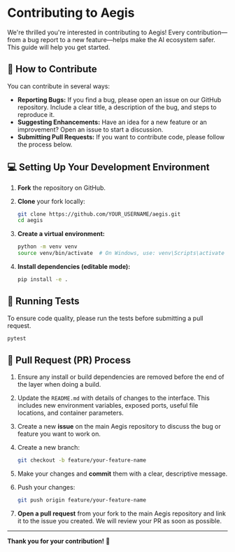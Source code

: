 # Contributing to Aegis

We're thrilled you're interested in contributing to Aegis! Every contribution—from a bug report to a new feature—helps make the AI ecosystem safer. This guide will help you get started.

## 🚀 How to Contribute

You can contribute in several ways:

* **Reporting Bugs:** If you find a bug, please open an issue on our GitHub repository. Include a clear title, a description of the bug, and steps to reproduce it.
* **Suggesting Enhancements:** Have an idea for a new feature or an improvement? Open an issue to start a discussion.
* **Submitting Pull Requests:** If you want to contribute code, please follow the process below.

## 💻 Setting Up Your Development Environment

1. **Fork** the repository on GitHub.
2. **Clone** your fork locally:

   ```bash
   git clone https://github.com/YOUR_USERNAME/aegis.git
   cd aegis
   ```

3. **Create a virtual environment:**

   ```bash
   python -m venv venv
   source venv/bin/activate  # On Windows, use: venv\Scripts\activate
   ```

4. **Install dependencies (editable mode):**

   ```bash
   pip install -e .
   ```

## 🧪 Running Tests

To ensure code quality, please run the tests before submitting a pull request.

```bash
pytest
```

## 🔀 Pull Request (PR) Process

1. Ensure any install or build dependencies are removed before the end of the layer when doing a build.
2. Update the `README.md` with details of changes to the interface. This includes new environment variables, exposed ports, useful file locations, and container parameters.
3. Create a new **issue** on the main Aegis repository to discuss the bug or feature you want to work on.
4. Create a new branch:

   ```bash
   git checkout -b feature/your-feature-name
   ```

5. Make your changes and **commit** them with a clear, descriptive message.
6. Push your changes:

   ```bash
   git push origin feature/your-feature-name
   ```

7. **Open a pull request** from your fork to the main Aegis repository and link it to the issue you created. We will review your PR as soon as possible.

---

**Thank you for your contribution!** 🙏
